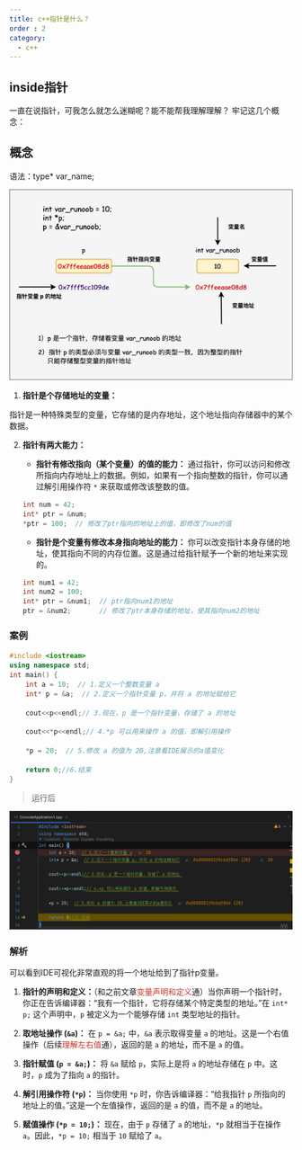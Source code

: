 ```yaml
---
title: c++指针是什么？
order : 2
category:
  - c++
---
```

## inside指针

<ChatMessage avatar="../../../../assets/emoji/hx.png" :avatarWidth="40">
一直在说指针，可我怎么就怎么迷糊呢？能不能帮我理解理解？
</ChatMessage>

<ChatMessage avatar="../../../../assets/emoji/blzt.png" :avatarWidth="40" alignLeft>
牢记这几个概念：
</ChatMessage>

## 概念

语法：type* var_name;

![](..%2F..%2Fassets%2Fptr.png)

1. **指针是个存储地址的变量：**

指针是一种特殊类型的变量，它存储的是内存地址，这个地址指向存储器中的某个数据。

2. **指针有两大能力：**
    - **指针有修改指向（某个变量）的值的能力：** 
通过指针，你可以访问和修改所指向内存地址上的数据。例如，如果有一个指向整数的指针，你可以通过解引用操作符 `*` 来获取或修改该整数的值。

   ```cpp
   int num = 42;
   int* ptr = &num;
   *ptr = 100;  // 修改了ptr指向的地址上的值，即修改了num的值
   ```

    - **指针是个变量有修改本身指向地址的能力：** 
你可以改变指针本身存储的地址，使其指向不同的内存位置。这是通过给指针赋予一个新的地址来实现的。

   ```cpp
   int num1 = 42;
   int num2 = 100;
   int* ptr = &num1;  // ptr指向num1的地址
   ptr = &num2;       // 修改了ptr本身存储的地址，使其指向num2的地址
   ```


### 案例

```cpp
#include <iostream>
using namespace std;
int main() {
    int a = 10;  // 1.定义一个整数变量 a
    int* p = &a;  // 2.定义一个指针变量 p，并将 a 的地址赋给它

    cout<<p<<endl;// 3.现在，p 是一个指针变量，存储了 a 的地址
    
    cout<<*p<<endl;// 4.*p 可以用来操作 a 的值，即解引用操作
    
    *p = 20;  // 5.修改 a 的值为 20,注意看IDE展示的a值变化

    return 0;//6.结束
}
```
>运行后

![](..%2F..%2Fassets%2Finsideptr.png)

### 解析

<GifWithButton src="../../../../assets/unrealgif/ptr.gif"/>

<ChatMessage avatar="../../../../assets/emoji/dsyj.png" :avatarWidth="40" alignLeft>
   可以看到IDE可视化非常直观的将一个地址给到了指针p变量。
</ChatMessage>

1. **指针的声明和定义：**（和之前文章<span style="color: #c0392b">变量声明和定义</span>通）当你声明一个指针时，你正在告诉编译器：“我有一个指针，它将存储某个特定类型的地址。”在 `int* p;` 这个声明中，`p` 被定义为一个能够存储 `int` 类型地址的指针。

2. **取地址操作 (`&a`)：** 在 `p = &a;` 中，`&a` 表示取得变量 `a` 的地址。这是一个右值操作（后续<span style="color: #c0392b">理解左右值</span>通），返回的是 `a` 的地址，而不是 `a` 的值。

3. **指针赋值 (`p = &a;`)：** 将 `&a` 赋给 `p`，实际上是将 `a` 的地址存储在 `p` 中。这时，`p` 成为了指向 `a` 的指针。

4. **解引用操作符 (`*p`)：** 当你使用 `*p` 时，你告诉编译器：“给我指针 `p` 所指向的地址上的值。”这是一个左值操作，返回的是 `a` 的值，而不是 `a` 的地址。

5. **赋值操作 (`*p = 10;`)：** 现在，由于 `p` 存储了 `a` 的地址，`*p` 就相当于在操作 `a`。因此，`*p = 10;` 相当于 `10` 赋给了 `a`。

